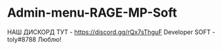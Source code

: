 # Admin-menu-RAGE-MP-Soft
НАШ ДИСКОРД ТУТ - https://discord.gg/rQx7sThguF
Developer SOFT - toly#8788
Люблю!
